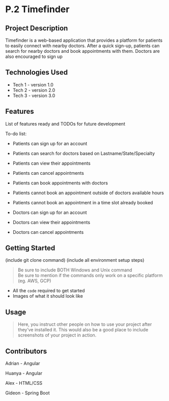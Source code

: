 # P.2 Timefinder

## Project Description

Timefinder is a web-based application that provides a platform for patients to easily connect with nearby doctors. After a quick sign-up, patients can search for nearby doctors and book appointments with them. Doctors are also encouraged to sign up 

## Technologies Used

* Tech 1 - version 1.0
* Tech 2 - version 2.0
* Tech 3 - version 3.0

## Features

List of features ready and TODOs for future development

To-do list:
* Patients can sign up for an account
* Patients can search for doctors based on Lastname/State/Specialty
* Patients can view their appointments
* Patients can cancel appointments
* Patients can book appointments with doctors
* Patients cannot book an appointment outside of doctors available hours
* Patients cannot book an appointment in a time slot already booked

* Doctors can sign up for an account
* Doctors can view their appointments
* Doctors can cancel appointments

## Getting Started
   
(include git clone command)
(include all environment setup steps)

> Be sure to include BOTH Windows and Unix command  
> Be sure to mention if the commands only work on a specific platform (eg. AWS, GCP)

- All the `code` required to get started
- Images of what it should look like

## Usage

> Here, you instruct other people on how to use your project after they’ve installed it. This would also be a good place to include screenshots of your project in action.

## Contributors

Adrian - Angular

Huanya - Angular

Alex - HTML/CSS

Gideon - Spring Boot
